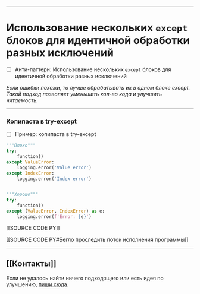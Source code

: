 ***
# Использование нескольких `except` блоков для идентичной обработки разных исключений
- [ ] Анти-паттерн: Использование нескольких `except` блоков для идентичной обработки разных исключений

_Если ошибки похожи, то лучше обрабатывать их в одном блоке except.
Такой подход позволяет уменьшить кол-во кода и улучшить читаемость._

***
### Копипаста в try-except
- [ ] Пример: копипаста в try-except

```python
"""Плохо"""
try:
    function()
except ValueError:
    logging.error('Value error')
except IndexError:
    logging.error('Index error')


"""Хорошо"""
try:
    function()
except (ValueError, IndexError) as e:
    logging.error(f'Error: {e}')
```

[[SOURCE CODE PY]]

[[SOURCE CODE PY#Бегло проследить поток исполнения программы]]

***
## [[Контакты]]
Если не удалось найти ничего подходящего или есть идея по улучшению, [пиши сюда](https://github.com/jmuriki/WorthGrid/wiki/Контакты).
